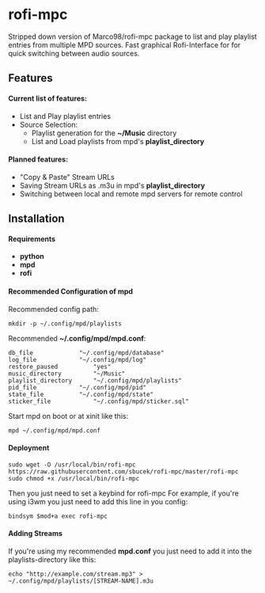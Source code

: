 # rofi-mpc
Stripped down version of Marco98/rofi-mpc package to list and play playlist entries from multiple MPD sources.
Fast graphical Rofi-Interface for for quick switching between audio sources.
## Features
#### Current list of features:
* List and Play playlist entries
* Source Selection:
  * Playlist generation for the **~/Music** directory
  * List and Load playlists from mpd's **playlist_directory**
#### Planned features:
* "Copy & Paste" Stream URLs
* Saving Stream URLs as .m3u in mpd's **playlist_directory**
* Switching between local and remote mpd servers for remote control
## Installation
#### Requirements
* **python**
* **mpd**
* **rofi**
#### Recommended Configuration of mpd
Recommended config path:
```
mkdir -p ~/.config/mpd/playlists
```
Recommended **~/.config/mpd/mpd.conf**:
```
db_file				"~/.config/mpd/database"
log_file			"~/.config/mpd/log"
restore_paused			"yes"
music_directory			"~/Music"
playlist_directory		"~/.config/mpd/playlists"
pid_file			"~/.config/mpd/pid"
state_file			"~/.config/mpd/state"
sticker_file			"~/.config/mpd/sticker.sql"
```
Start mpd on boot or at xinit like this:
```
mpd ~/.config/mpd/mpd.conf
```
#### Deployment
```
sudo wget -O /usr/local/bin/rofi-mpc  https://raw.githubusercontent.com/sbucek/rofi-mpc/master/rofi-mpc
sudo chmod +x /usr/local/bin/rofi-mpc
```
Then you just need to set a keybind for rofi-mpc
For example, if you're using i3wm you just need to add this line in you config:
```
bindsym $mod+a exec rofi-mpc
```
#### Adding Streams
If you're using my recommended **mpd.conf** you just need to add it into the playlists-directory like this:
```
echo "http://example.com/stream.mp3" > ~/.config/mpd/playlists/[STREAM-NAME].m3u
```
